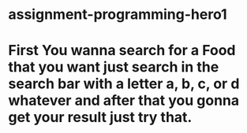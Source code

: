 # assignment-programming-hero1
# First You wanna search for a Food that you want just search in the search bar with a letter a, b, c, or d whatever and after that you gonna get your result just try that.
